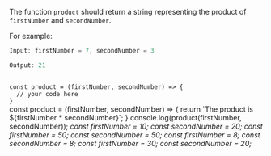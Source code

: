 The function `product` should return
a string representing the product of `firstNumber` and `secondNumber`.

For example:
```js
Input: firstNumber = 7, secondNumber = 3

Output: 21
```
<codeblock language="javascript" type="exercise" testMode="multipleInput">
<code>
const product = (firstNumber, secondNumber) => {
  // your code here
}
</code>

<solution>
const product = (firstNumber, secondNumber) => {
  return `The product is ${firstNumber * secondNumber}`;
}
</solution>

<testcases>
<caller>
console.log(product(firstNumber, secondNumber));
</caller>
<testcase>
<i>
const firstNumber = 10;
const secondNumber = 20;
</i>
</testcase>
<testcase>
<i>
const firstNumber = 50;
const secondNumber = 50;
</i>
</testcase>
<testcase>
<i>
const firstNumber = 8;
const secondNumber = 8;
</i>
</testcase>
<testcase>
<i>
const firstNumber = 30;
const secondNumber = 20;
</i>
</testcase>
</testcases>
</codeblock>
